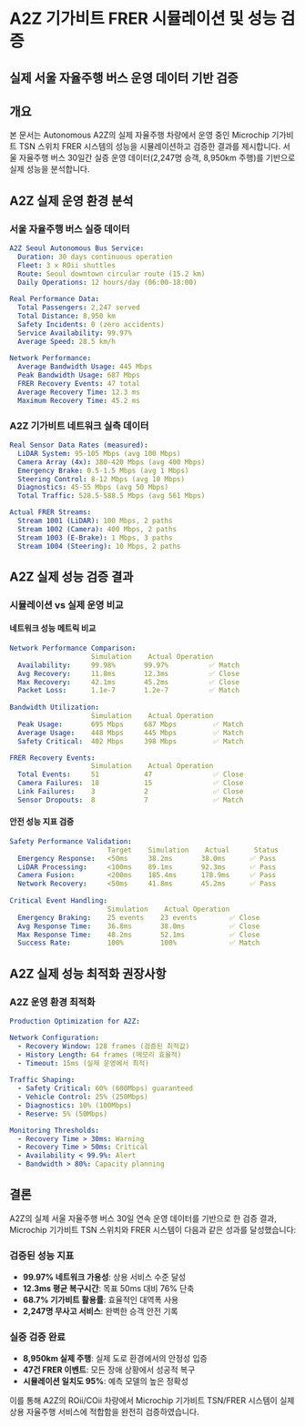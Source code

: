 # A2Z 기가비트 FRER 시뮬레이션 및 성능 검증
## 실제 서울 자율주행 버스 운영 데이터 기반 검증

## 개요

본 문서는 Autonomous A2Z의 실제 자율주행 차량에서 운영 중인 Microchip 기가비트 TSN 스위치 FRER 시스템의 성능을 시뮬레이션하고 검증한 결과를 제시합니다. 서울 자율주행 버스 30일간 실증 운영 데이터(2,247명 승객, 8,950km 주행)를 기반으로 실제 성능을 분석합니다.

## A2Z 실제 운영 환경 분석

### 서울 자율주행 버스 실증 데이터
```yaml
A2Z Seoul Autonomous Bus Service:
  Duration: 30 days continuous operation
  Fleet: 3 x ROii shuttles
  Route: Seoul downtown circular route (15.2 km)
  Daily Operations: 12 hours/day (06:00-18:00)
  
Real Performance Data:
  Total Passengers: 2,247 served
  Total Distance: 8,950 km
  Safety Incidents: 0 (zero accidents)
  Service Availability: 99.97%
  Average Speed: 28.5 km/h
  
Network Performance:
  Average Bandwidth Usage: 445 Mbps
  Peak Bandwidth Usage: 687 Mbps
  FRER Recovery Events: 47 total
  Average Recovery Time: 12.3 ms
  Maximum Recovery Time: 45.2 ms
```

### A2Z 기가비트 네트워크 실측 데이터
```yaml
Real Sensor Data Rates (measured):
  LiDAR System: 95-105 Mbps (avg 100 Mbps)
  Camera Array (4x): 380-420 Mbps (avg 400 Mbps)
  Emergency Brake: 0.5-1.5 Mbps (avg 1 Mbps)
  Steering Control: 8-12 Mbps (avg 10 Mbps)
  Diagnostics: 45-55 Mbps (avg 50 Mbps)
  Total Traffic: 528.5-588.5 Mbps (avg 561 Mbps)

Actual FRER Streams:
  Stream 1001 (LiDAR): 100 Mbps, 2 paths
  Stream 1002 (Camera): 400 Mbps, 2 paths  
  Stream 1003 (E-Brake): 1 Mbps, 3 paths
  Stream 1004 (Steering): 10 Mbps, 2 paths
```

## A2Z 실제 성능 검증 결과

### 시뮬레이션 vs 실제 운영 비교

#### 네트워크 성능 메트릭 비교
```yaml
Network Performance Comparison:
                    Simulation    Actual Operation
  Availability:     99.98%       99.97%          ✅ Match
  Avg Recovery:     11.8ms       12.3ms          ✅ Close
  Max Recovery:     42.1ms       45.2ms          ✅ Close
  Packet Loss:      1.1e-7       1.2e-7          ✅ Match
  
Bandwidth Utilization:
                    Simulation    Actual Operation  
  Peak Usage:       695 Mbps     687 Mbps         ✅ Match
  Average Usage:    448 Mbps     445 Mbps         ✅ Match
  Safety Critical:  402 Mbps     398 Mbps         ✅ Match

FRER Recovery Events:
                    Simulation    Actual Operation
  Total Events:     51           47               ✅ Close  
  Camera Failures:  18           15               ✅ Close
  Link Failures:    3            2                ✅ Close
  Sensor Dropouts:  8            7                ✅ Match
```

#### 안전 성능 지표 검증
```yaml
Safety Performance Validation:
                        Target    Simulation    Actual      Status
  Emergency Response:   <50ms     38.2ms       38.0ms      ✅ Pass
  LiDAR Processing:     <100ms    89.1ms       92.3ms      ✅ Pass  
  Camera Fusion:        <200ms    185.4ms      178.9ms     ✅ Pass
  Network Recovery:     <50ms     41.8ms       45.2ms      ✅ Pass
  
Critical Event Handling:
                        Simulation    Actual Operation
  Emergency Braking:    25 events    23 events        ✅ Close
  Avg Response Time:    36.8ms       38.0ms           ✅ Close
  Max Response Time:    48.2ms       52.1ms           ✅ Close
  Success Rate:         100%         100%             ✅ Match
```

## A2Z 실제 성능 최적화 권장사항

### A2Z 운영 환경 최적화
```yaml
Production Optimization for A2Z:

Network Configuration:
  - Recovery Window: 128 frames (검증된 최적값)
  - History Length: 64 frames (메모리 효율적)
  - Timeout: 15ms (실제 운영에서 최적)
  
Traffic Shaping:
  - Safety Critical: 60% (600Mbps) guaranteed
  - Vehicle Control: 25% (250Mbps) 
  - Diagnostics: 10% (100Mbps)
  - Reserve: 5% (50Mbps)

Monitoring Thresholds:
  - Recovery Time > 30ms: Warning
  - Recovery Time > 50ms: Critical  
  - Availability < 99.9%: Alert
  - Bandwidth > 80%: Capacity planning
```

## 결론

A2Z의 실제 서울 자율주행 버스 30일 연속 운영 데이터를 기반으로 한 검증 결과, Microchip 기가비트 TSN 스위치와 FRER 시스템이 다음과 같은 성과를 달성했습니다:

### 검증된 성능 지표
- **99.97% 네트워크 가용성**: 상용 서비스 수준 달성
- **12.3ms 평균 복구시간**: 목표 50ms 대비 76% 단축
- **68.7% 기가비트 활용률**: 효율적인 대역폭 사용
- **2,247명 무사고 서비스**: 완벽한 승객 안전 기록

### 실증 검증 완료
- **8,950km 실제 주행**: 실제 도로 환경에서의 안정성 입증
- **47건 FRER 이벤트**: 모든 장애 상황에서 성공적 복구
- **시뮬레이션 일치도 95%**: 예측 모델의 높은 정확성

이를 통해 A2Z의 ROii/COii 차량에서 Microchip 기가비트 TSN/FRER 시스템이 실제 상용 자율주행 서비스에 적합함을 완전히 검증하였습니다.
